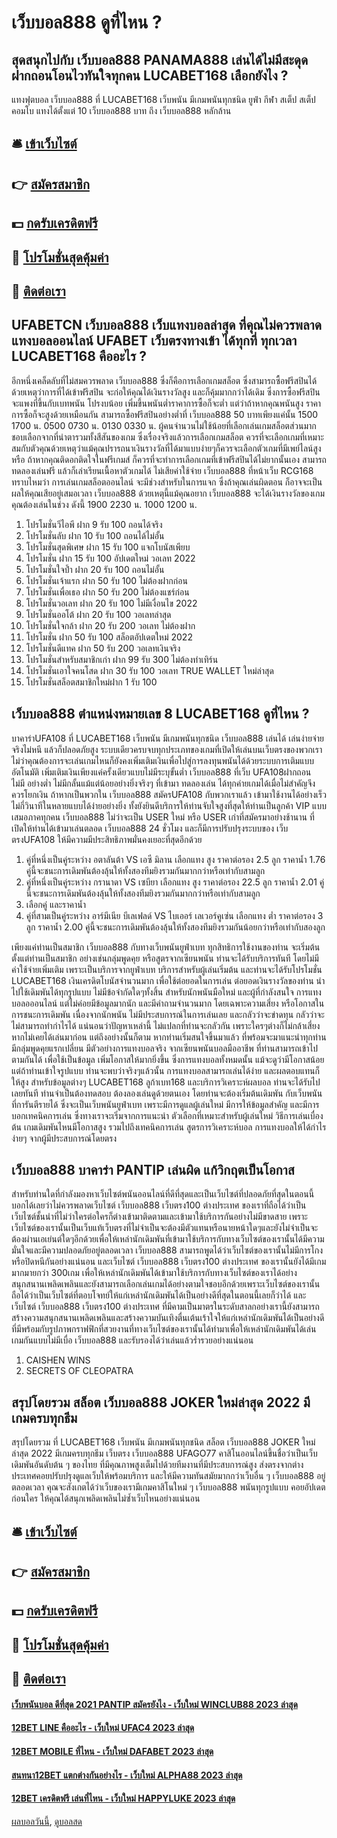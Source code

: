 # เว็บบอล888 ดูที่ไหน ?
## สุดสนุกไปกับ เว็บบอล888 PANAMA888 เล่นได้ไม่มีสะดุด ฝากถอนโอนไวทันใจทุกคน LUCABET168 เลือกยังไง ?
แทงฟุตบอล เว็บบอล888 ที่ LUCABET168 เว็บพนัน มีเกมพนันทุกชนิด ยูฟ่า กีฬา สเต็ป สเต็ปคอมโบ แทงได้ตั้งแต่ 10 เว็บบอล888 บาท ถึง เว็บบอล888 หลักล้าน

## 🛎 [เข้าเว็บไซต์](https://bit.ly/3SdLNi2)
## 👉 [สมัครสมาชิก](https://bit.ly/3SdLNi2)
## 💵 [กดรับเครดิตฟรี](https://bit.ly/3dyRKHj)
## 👑 [โปรโมชั่นสุดคุ้มค่า](https://bit.ly/3dyRKHj)
## 📱 [ติดต่อเรา](https://bit.ly/3dyRKHj)

## UFABETCN เว็บบอล888 เว็บแทงบอลล่าสุด ที่คุณไม่ควรพลาด แทงบอลออนไลน์ UFABET เว็บตรงทางเข้า ได้ทุกที่ ทุกเวลา LUCABET168 คืออะไร ?
อีกหนึ่งเคล็ดลับที่ไม่สมควรพลาด เว็บบอล888 ซึ่งก็คือการเลือกเกมสล็อต ซึ่งสามารถซื้อฟรีสปินได้ ด้วยเหตุว่าการที่ได้เข้าฟรีสปิน จะก่อให้คุณได้เงินรางวัลสูง และก็คุ้มมากกว่าได้เดิม ซึ่งการซื้อฟรีสปินจะแพงที่ขึ้นกับเบทพนัน โปรงบน้อย เพิ่มขึ้นพนันต่ำราคาการซื้อก็จะต่ำ แต่ว่าถ้าหากคุณพนันสูง ราคาการซื้อก็จะสูงด้วยเหมือนกัน สามารถซื้อฟรีสปินอย่างต่ำที่ เว็บบอล888 50 บาทเพียงแค่นั้น
1500 1700 น.
0500 0730 น.
0130 0330 น.
ผู้คนจำนวนไม่ใช้น้อยที่เลือกเล่นเกมสล็อตส่วนมาก ชอบเลือกจากที่น่าตารวมทั้งสีสันของเกม ซึ่งเรื่องจริงแล้วการเลือกเกมสล็อต ควรที่จะเลือกเกมที่เหมาะสมกับตัวคุณด้วยเหตุว่าแม้คุณปรารถนาเงินรางวัลที่ได้มาแบบง่ายๆก็ควรจะเลือกตัวเกมที่มีเพย์ไลน์สูง หรือ ถ้าหากคุณติดอกติดใจในฟรีเกมส์ ก็ควรที่จะทำการเลือกเกมที่เข้าฟรีสปินได้ไม่ยากนั้นเอง สามารถทดลองเล่นฟรี แล้วก็เล่าเรียนเนื้อหาตัวเกมได้ ไม่เสียค่าใช้จ่าย เว็บบอล888 ที่หน้าเว็บ RCG168
ทราบไหมว่า การเล่นเกมสล็อตออนไลน์ จะมีช่วงสำหรับในการแจก ซึ่งถ้าคุณเล่นผิดตอน ก็อาจจะเป็นผลให้คุณเสียอยู่เสมอเวลา เว็บบอล888 ด้วยเหตุนี้แม้คุณอยาก เว็บบอล888 จะได้เงินรางวัลของเกม คุณต้องเล่นในช่วง ดังนี้
1900 2230 น.
1000 1200 น.
1. โปรโมชั่นวีไอพี ฝาก 9 รับ 100 ถอนได้จริง
2. โปรโมชั่นลับ ฝาก 10 รับ 100 ถอนได้ไม่อั้น
3. โปรโมชั่นสุดพิเศษ ฝาก 15 รับ 100 แจกโบนัสเพียบ
4. โปรโมชั่น ฝาก 15 รับ 100 อัปเดตใหม่ วอเลท 2022
5. โปรโมชั่นใจป้ำ ฝาก 20 รับ 100 ถอนไม่อั้น
6. โปรโมชั่นเจ้าแรก ฝาก 50 รับ 100 ไม่ต้องฝากก่อน
7. โปรโมชั่นเพื่อเธอ ฝาก 50 รับ 200 ไม่ต้องแชร์ก่อน
8. โปรโมชั่นวอเลท ฝาก 20 รับ 100 ไม่มีเงื่อนไข 2022
9. โปรโมชั่นออโต้ ฝาก 20 รับ 100 วอเลทล่าสุด
10. โปรโมชั่นใจกล้า ฝาก 20 รับ 200 วอเลท ไม่ต้องฝาก
11. โปรโมชั่น ฝาก 50 รับ 100 สล็อตอัปเดตใหม่ 2022
12. โปรโมชั่นดีแทค ฝาก 50 รับ 200 วอเลทเงินจริง
13. โปรโมชั่นสำหรับสมาชิกเก่า ฝาก 99 รับ 300 ไม่ต้องทำเทิร์น
14. โปรโมชั่นเอาใจคนโสด ฝาก 30 รับ 100 วอเลท TRUE WALLET ใหม่ล่าสุด
15. โปรโมชั่นสล็อตสมาชิกใหม่ฝาก 1 รับ 100

## เว็บบอล888 ตำแหน่งหมายเลข 8 LUCABET168 ดูที่ไหน ?
บาคาร่าUFA108 ที่ LUCABET168 เว็บพนัน มีเกมพนันทุกชนิด เว็บบอล888 เล่นได้ เล่นง่ายจ่ายจริงไม่หนี แล้วก็ปลอดภัยสูง ระบบเดียวครบจบทุกประเภทของเกมที่เปิดให้เล่นบนเว็บตรงของพวกเรา ไม่ว่าคุณต้องการจะเล่นเกมไหนก็ยังคงเพิ่มเติมเงินเพื่อไปสู่การลงทุนพนันได้ด้วยระบบการเติมแบบ อัตโนมัติ เพิ่มเติมเงินเพียงแค่ครั้งเดียวแบบไม่มีระบุขั้นต่ำ เว็บบอล888 ที่เว็บ UFA108ฝากถอน ไม่มี อย่างต่ำ ไม่มีกลั้นแม้แต่น้อยอย่างยิ่งจริงๆ ที่เข้ามา ทดลองเล่น ได้ทุกค่ายเกมได้เมื่อไม่สำคัญจึงควรโยกเงิน ถ้าหากเป็นพวกใน เว็บบอล888 สมัครUFA108 กับพวกเราแล้ว เข้ามาใช้งานได้อย่างเร็วไม่กี่วินาทีในหลายแบบได้ง่ายอย่างยิ่ง ทั้งยังยินดีบริการให้ท่านจับใจสูงที่สุดให้ท่านเป็นลูกค้า VIP แบบเสมอภาคทุกคน เว็บบอล888 ไม่ว่าจะเป็น USER ใหม่ หรือ USER เก่าที่สมัครมาอย่างช้านาน ที่เปิดให้ท่านได้เข้ามาเล่นตลอด เว็บบอล888 24 ชั่วโมง และก็มีการปรับปรุงระบบของ เว็บตรงUFA108 ให้มีความมีประสิทธิภาพมั่นคงเยอะที่สุดอีกด้วย
1. คู่ที่หนึ่งเป็นคู่ระหว่าง อตาลันต้า VS เอซี มิลาน เลือกแทง สูง ราคาต่อรอง 2.5 ลูก ราคาน้ำ 1.76 คู่นี้จะชนะการเดิมพันต้องลุ้นให้ทั้งสองทีมยิงรวมกันมากกว่าหรือเท่ากับสามลูก
2. คู่ที่หนึ่งเป็นคู่ระหว่าง กรานาดา VS เซบียา เลือกแทง สูง ราคาต่อรอง 22.5 ลูก ราคาน้ำ 2.01 คู่นี้จะชนะการเดิมพันต้องลุ้นให้ทั้งสองทีมยิงรวมกันมากกว่าหรือเท่ากับสามลูก
3. เลือกคู่ และราคาน้ำ
4. คู่ที่สามเป็นคู่ระหว่าง อาร์มีเนีย บีเลเฟลด์ VS ไบเออร์ เลเวอร์คูเซ่น เลือกแทง ต่ำ ราคาต่อรอง 3 ลูก ราคาน้ำ 2.00 คู่นี้จะชนะการเดิมพันต้องลุ้นให้ทั้งสองทีมยิงรวมกันน้อยกว่าหรือเท่ากับสองลูก

เพียงแค่ท่านเป็นสมาชิก เว็บบอล888 กับทางเว็บพนันยูฟ่าเบท ทุกสิทธิการใช้งานของท่าน จะเริ่มต้นตั้งแต่ท่านเป็นสมาชิก อย่างเช่นกลุ่มพูดคุย หรือสูตรจากเซียนพนัน ท่านจะได้รับบริการทันที โดยไม่มีค่าใช้จ่ายเพิ่มเติม เพราะเป็นบริการจากยูฟ่าเบท บริการสำหรับผู้เล่นเริ่มต้น และท่านจะได้รับโปรโมชั่น LUCABET168 เงินเครดิตโบนัสจำนวนมาก เพื่อใช้ต่อยอดในการเล่น ต่อยอดเงินรางวัลของท่าน นำไปใช้เดิมพันได้ทุกรูปแบบ ไม่มีข้อจำกัดใดๆทั้งสิ้น
สำหรับนักพนันมือใหม่ และผู้ที่กำลังสนใจ การแทงบอลอออนไลน์ แต่ไม่ค่อยมีข้อมูลมากนัก และมีคำถามจำนวนมาก โดยเฉพาะความเสี่ยง หรือโอกาสในการชนะการเดิมพัน เนื่องจากนักพนัน ไม่มีประสบการณ์ในการเล่นเลย และกลัวว่าจะข่าดทุน กลัวว่าจะไม่สามารถทำกำไรได้ แน่นอนว่าปัญหาเหล่านี้ ไม่แปลกที่ท่านจะกลัวกัน เพราะใครๆต่างก็ไม่กล้าเสี่ยง หากไม่เคยได้เล่นมาก่อน แต่ถึงอย่างนั้นก็ตาม หากท่านเริ่มสนใจขึ้นมาแล้ว
ที่พร้อมจะมาแนะนำทุกท่าน มีกลุ่มพูดคุยแรกเปลี่ยน มีตัวอย่างการแทงบอลจริง จากเซียนพนันบอลมืออาชีพ ที่ท่านสามารถเข้าไปตามกันได้ เพื่อใช้เป็นข้อมูล เพิ่มโอกาสให้มากยิ่งขึ้น ซึ่งการแทงบอลทั้งหมดนั้น แม้จะดูว่ามีโอกาสน้อย แต่ถ้าท่านเข้าใจรูปแบบ ท่านจะพบว่าจริงๆแล้วนั้น การแทงบอลสามารถเล่นได้ง่าย และผลตอบแทนก็ให้สูง สำหรับข้อมูลต่างๆ LUCABET168 ลูก้าเบท168 และบริการวิเคราะห์ผลบอล ท่านจะได้รับไปเลยทันที
ท่านจำเป็นต้องทดสอบ ต้องลองเล่นดูด้วยตนเอง โดยท่านจะต้องเริ่มต้นเดิมพัน กับเว็บพนันที่การันตีรายได้ ซึ่งจะเป็นเว็บพนันยูฟ่าเบท เพราะมีการดูแลผู้เล่นใหม่ มีการให้ข้อมูลสำคัญ และมีการบอกเทคนิคการเล่น ซึ่งทางเราจะเริ่มจากการแนะนำ ตัวเลือกที่เหมาะสำหรับผู้เล่นใหม่ วิธีการเล่นเบื่องต้น เกมเดิมพันไหนมีโอกาสสูง รวมไปถึงเทคนิคการเล่น สูตรการวิเคราะห์บอล การแทงบอลให้ได้กำไรง่ายๆ จากผู้มีประสบการณ์โดยตรง

## เว็บบอล888 บาคาร่า PANTIP เล่นผิด แก้วิกฤตเป็นโอกาส
สำหรับท่านใดที่กำลังมองหาเว็บไซต์พนันออนไลน์ที่ดีที่สุดและเป็นเว็บไซต์ที่ปลอดภัยที่สุดในตอนนี้บอกได้เลยว่าไม่ควรพลาดเว็บไซต์ เว็บบอล888 เว็บตรง100 ต่างประเทศ ของเราที่ถือได้ว่าเป็นเว็บไซต์ชั้นนำที่ไม่ว่าใครต่อใครก็ต่างเข้ามาติดตามและเข้ามาใช้บริการกันอย่างไม่มีขาดสาย เพราะเว็บไซต์ของเรานั้นเป็นเว็บแท้เว็บตรงที่ไม่จำเป็นจะต้องมีตัวแทนหรือนายหน้าใดๆและยังไม่จำเป็นจะต้องผ่านเอเย่นต์ใดๆอีกด้วยเพื่อให้เหล่านักเดิมพันที่เข้ามาใช้บริการกับทางเว็บไซต์ของเรานั้นได้มีความมั่นใจและมีความปลอดภัยอยู่ตลอดเวลา เว็บบอล888 สามารถพูดได้ว่าเว็บไซต์ของเรานั้นไม่มีการโกงหรือปิดหนีกันอย่างแน่นอน และเว็บไซต์ เว็บบอล888 เว็บตรง100 ต่างประเทศ ของเรานั้นยังได้มีเกมมากมายกว่า 300เกม เพื่อให้เหล่านักเดิมพันได้เข้ามาใช้บริการกับทางเว็บไซต์ของเราได้อย่างสนุกสนานเพลิดเพลินและยังสามารถเลือกเล่นเกมได้อย่างตามใจชอบอีกด้วยเพราะเว็บไซต์ของเรานั้นถือได้ว่าเป็นเว็บไซต์ที่ตอบโจทย์ให้แก่เหล่านักเดิมพันได้เป็นอย่างดีที่สุดในตอนนี้เลยก็ว่าได้ และเว็บไซต์ เว็บบอล888 เว็บตรง100 ต่างประเทศ ที่มีคามเป็นมาตรในระดับสาลกอย่างเรานี้ยังสามารถสร้างความสนุกสนานเพลิดเพลินและสร้างความบันเทิงตื่นเต้นเร้าใจให้แก่เหล่านักเดิมพันได้เป็นอย่างดี ที่มีพร้อมกับรูปภาพกราฟฟิกที่สวยงานที่ทางเว็บไซต์ของเรานั้นได้ทำมาเพื่อให้เหล่านักเดิมพันได้เล่นเกมกันแบบไม่มีเบื่อ เว็บบอล888 และรับรองได้ว่าเล่นแล้วร่ำรวยอย่างแน่นอน
1. CAISHEN WINS
2. SECRETS OF CLEOPATRA

## สรุปโดยรวม สล็อต เว็บบอล888 JOKER ใหม่ล่าสุด 2022 มีเกมครบทุกธีม
สรุปโดยรวม ที่ LUCABET168 เว็บพนัน มีเกมพนันทุกชนิด สล็อต เว็บบอล888 JOKER ใหม่ล่าสุด 2022 มีเกมครบทุกธีม เว็บตรง เว็บบอล888 UFAGO77 คาสิโนออนไลน์ขึ้นชื่อว่าเป็นเว็บเดิมพันอันดับต้น ๆ ของไทย ที่มีคุณภาพสูงเต็มไปด้วยทีมงานที่มีประสบการณ์สูง ส่งตรงจากต่างประเทศคอยปรับปรุงดูแลเว็บให้พร้อมบริการ และให้มีความทันสมัยมากกว่าเว็บอื่น ๆ เว็บบอล888 อยู่ตลอดเวลา คุณจะสังเกตได้ว่าเว็บของเรามีเกมคาสิโนใหม่ ๆ เว็บบอล888 พนันทุกรูปแบบ คอยอัปเดตก่อนใคร ให้คุณได้สนุกเพลิดเพลินไม่ซ้ำเว็บไหนอย่างแน่นอน

## 🛎 [เข้าเว็บไซต์](https://bit.ly/3SdLNi2)
## 👉 [สมัครสมาชิก](https://bit.ly/3SdLNi2)
## 💵 [กดรับเครดิตฟรี](https://bit.ly/3dyRKHj)
## 👑 [โปรโมชั่นสุดคุ้มค่า](https://bit.ly/3dyRKHj)
## 📱 [ติดต่อเรา](https://bit.ly/3dyRKHj)

#### [เว็บพนันบอล ดีที่สุด 2021 PANTIP สมัครยังไง - เว็บใหม่ WINCLUB88 2023 ล่าสุด](https://atom.io/themes/เว็บพนันบอล%20ดีที่สุด%202021%20pantip%20สมัครยังไง%20-%20เว็บใหม่%20winclub88%202023%20ล่าสุด)
#### [12BET LINE คืออะไร - เว็บใหม่ UFAC4 2023 ล่าสุด](https://atom.io/themes/12bet%20line%20คืออะไร%20-%20เว็บใหม่%20ufac4%202023%20ล่าสุด)
#### [12BET MOBILE ที่ไหน - เว็บใหม่ DAFABET 2023 ล่าสุด](https://atom.io/themes/12bet%20mobile%20ที่ไหน%20-%20เว็บใหม่%20dafabet%202023%20ล่าสุด)
#### [สนทนา12BET แตกต่างกันอย่างไร - เว็บใหม่ ALPHA88 2023 ล่าสุด](https://atom.io/themes/สนทนา12bet%20แตกต่างกันอย่างไร%20-%20เว็บใหม่%20alpha88%202023%20ล่าสุด)
#### [12BET เครดิตฟรี เล่นที่ไหน - เว็บใหม่ HAPPYLUKE 2023 ล่าสุด](https://atom.io/themes/12bet%20เครดิตฟรี%20เล่นที่ไหน%20-%20เว็บใหม่%20happyluke%202023%20ล่าสุด)

[ผลบอลวันนี้](https://siamsport.tv "ผลบอลวันนี้"), [ดูบอลสด](https://siamsport.tv/ดูบอลสด "ดูบอลสด")